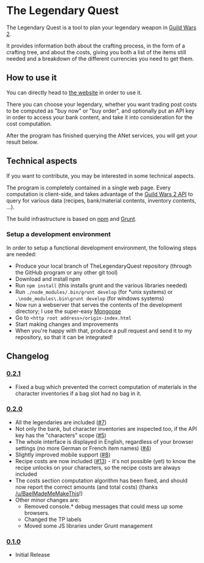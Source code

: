 # The Legendary Quest
The Legendary Quest is a tool to plan your legendary weapon in [Guild Wars 2](www.guildwars2.com).

It provides information both about the crafting process, in the form of a crafting tree,
and about the costs, giving you both a list of the items still needed and a breakdown of the
different currencies you need to get them.

## How to use it
You can directly head to [the website](redglow.github.io/TheLegendaryQuest/) in order to use it.

There you can choose your legendary, whether you want trading post costs to be computed as "buy now" or "buy order",
and optionally put an API key in order to access your bank content, and take it into consideration
for the cost computation.

After the program has finished querying the ANet services, you will get your result
below.

## Technical aspects
If you want to contribute, you may be interested in some technical aspects.

The program is completely contained in a single web page. Every computation is client-side, and takes advantage
of the [Guild Wars 2 API](wiki.guildwars2.com/wiki/API:2) to query for various data (recipes, bank/material
contents, inventory contents, ...).

The build infrastructure is based on [npm](https://www.npmjs.com/) and [Grunt](http://gruntjs.com/).

### Setup a development environment

In order to setup a functional development environment, the following steps are needed:

* Produce your local branch of TheLegendaryQuest repository (through the GitHub program or any other git tool)
* Download and install npm
* Run `npm install` (this installs grunt and the various libraries needed)
* Run `./node_modules/.bin/grunt develop` (for *unix systems) or `.\node_modules\.bin\grunt develop` (for windows systems)
* Now run a webserver that serves the contents of the development directory;  I use the super-easy [Mongoose](https://code.google.com/p/mongoose/)
* Go to `<http root address>/origin-index.html`
* Start making changes and improvements
* When you're happy with that, produce a pull request and send it to my repository, so that it can be integrated!

## Changelog

### [0.2.1](https://www.reddit.com/r/Guildwars2/comments/3efvdt/the_legendary_quest_v_020/)

* Fixed a bug which prevented the correct computation of materials in the character inventories if a bag slot had no bag in it.

### [0.2.0](https://www.reddit.com/r/Guildwars2/comments/3efvdt/the_legendary_quest_v_020/)

* All the legendaries are included ([#7](https://github.com/RedGlow/TheLegendaryQuest/issues/7))
* Not only the bank, but character inventories are inspected too, if the API key has the "characters" scope ([#5](https://github.com/RedGlow/TheLegendaryQuest/issues/5))
* The whole interface is displayed in English, regardless of your browser settings (no more German or French item names) ([#4](https://github.com/RedGlow/TheLegendaryQuest/issues/4))
* Slightly improved mobile support ([#8](https://github.com/RedGlow/TheLegendaryQuest/issues/8))
* Recipe costs are now included ([#13](https://github.com/RedGlow/TheLegendaryQuest/issues/13)) - it's not possible (yet) to know the recipe unlocks on your characters, so the recipe costs are always included
* The costs section computation algorithm has been fixed, and should now report the correct amounts (and total costs) (thanks [/u/BaelMadeMeMakeThis](https://www.reddit.com/user/BaelMadeMeMakeThis)!)
* Other minor changes are:
  * Removed console.* debug messages that could mess up some browsers.
  * Changed the TP labels
  * Moved some JS libraries under Grunt management

### [0.1.0](https://www.reddit.com/r/Guildwars2/comments/3d6aic/the_legendary_quest_a_legendary_online_tracker/)

* Initial Release
